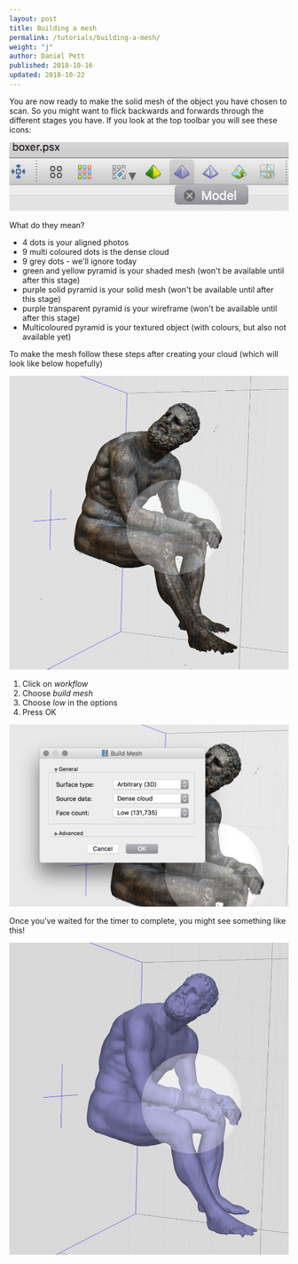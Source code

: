 ```yaml
---
layout: post
title: Building a mesh
permalink: /tutorials/building-a-mesh/
weight: "j"
author: Daniel Pett
published: 2018-10-16
updated: 2018-10-22
---
```


You are now ready to make the solid mesh of the object you have chosen to scan. So you might want to flick backwards and forwards through the different stages you have. If you look at the top toolbar you will see these icons:

![The photoscan window](/images/icons.jpg "Photoscan interface window")

What do they mean?

* 4 dots is your aligned photos
* 9 multi coloured dots is the dense cloud
* 9 grey dots - we'll ignore today
* green and yellow pyramid is your shaded mesh (won't be available until after this stage)
* purple solid pyramid is your solid mesh (won't be available until after this stage)
* purple transparent pyramid is your wireframe (won't be available until after this stage)
* Multicoloured pyramid is your textured object (with colours, but also not available yet)

To make the mesh follow these steps after creating your cloud (which will look like below hopefully)

![The photoscan window](/images/boxerDense.jpg "Photoscan interface window")

1. Click on *workflow*
2. Choose *build mesh*
3. Choose *low* in the options
4. Press OK

![The photoscan window](/images/chooseMesh.jpg "Photoscan interface window")

Once you've waited for the timer to complete, you might see something like this!

![The photoscan window](/images/mesh.jpg "Photoscan interface window")
